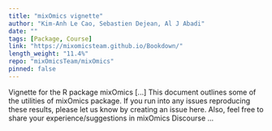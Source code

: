 ```yaml
---
title: "mixOmics vignette"
author: "Kim-Anh Le Cao, Sebastien Dejean, Al J Abadi"
date: ""
tags: [Package, Course]
link: "https://mixomicsteam.github.io/Bookdown/"
length_weight: "11.4%"
repo: "mixOmicsTeam/mixOmics"
pinned: false
---
```


Vignette for the R package mixOmics [...] This document outlines some of the utilities of mixOmics package. If you run into any issues reproducing these results, please let us know by creating an issue here. Also, feel free to share your experience/suggestions in mixOmics Discourse ...
